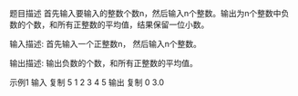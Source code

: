 题目描述
首先输入要输入的整数个数n，然后输入n个整数。输出为n个整数中负数的个数，和所有正整数的平均值，结果保留一位小数。

输入描述:
首先输入一个正整数n，
然后输入n个整数。

输出描述:
输出负数的个数，和所有正整数的平均值。

示例1
输入
复制
5
1
2
3
4
5
输出
复制
0 3.0